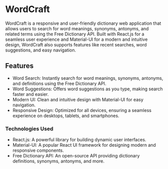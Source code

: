 # WordCraft

WordCraft is a responsive and user-friendly dictionary web application that allows users to search for word meanings, synonyms, antonyms, and related terms using the Free Dictionary API. Built with React.js for a seamless user experience and Material-UI for a modern and intuitive design, WordCraft also supports features like recent searches, word suggestions, and easy navigation.

## Features

- Word Search: Instantly search for word meanings, synonyms, antonyms, and definitions using the Free Dictionary API.
- Word Suggestions: Offers word suggestions as you type, making search faster and easier.
- Modern UI: Clean and intuitive design with Material-UI for easy navigation.
- Responsive Design: Optimized for all devices, ensuring a seamless experience on desktops, tablets, and smartphones.

### Technologies Used

- React.js: A powerful library for building dynamic user interfaces.
- Material-UI: A popular React UI framework for designing modern and responsive components.
- Free Dictionary API: An open-source API providing dictionary definitions, synonyms, antonyms, and more.
